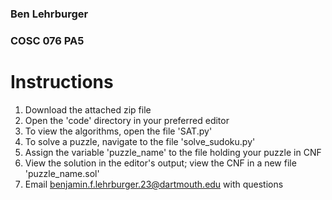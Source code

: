 ### Ben Lehrburger
### COSC 076 PA5

# Instructions

1) Download the attached zip file
2) Open the 'code' directory in your preferred editor
3) To view the algorithms, open the file 'SAT.py'
4) To solve a puzzle, navigate to the file 'solve_sudoku.py'
5) Assign the variable 'puzzle_name' to the file holding your puzzle in CNF
6) View the solution in the editor's output; view the CNF in a new file 'puzzle_name.sol'
7) Email benjamin.f.lehrburger.23@dartmouth.edu with questions